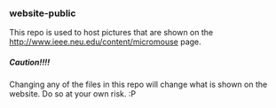 ### website-public
This repo is used to host pictures that are shown on the <a href="http://www.ieee.neu.edu/content/micromouse">http://www.ieee.neu.edu/content/micromouse</a> page.

##### Caution!!!!
Changing any of the files in this repo will change what is shown on the website. Do so at your own risk. :P
